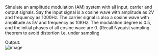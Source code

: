 Simulate an amplitude modulation (AM) system with all input,  carrier   and output signals.  Say the input signal is a cosine wave  with amplitude  as 2V and frequency as 1000Hz. The carrier signal is also a cosine wave with amplitude as 5V and frequency as 10KHz.  The modulation degree   is 0.5, and the initial phases of all cosine wave are 0. (Recall Nyquist sampling theorem to avoid distortion i.e. under sampling  

Output:  
![image](https://user-images.githubusercontent.com/60407482/118346948-69d98f00-b50d-11eb-97f4-961d97d7986d.png)
